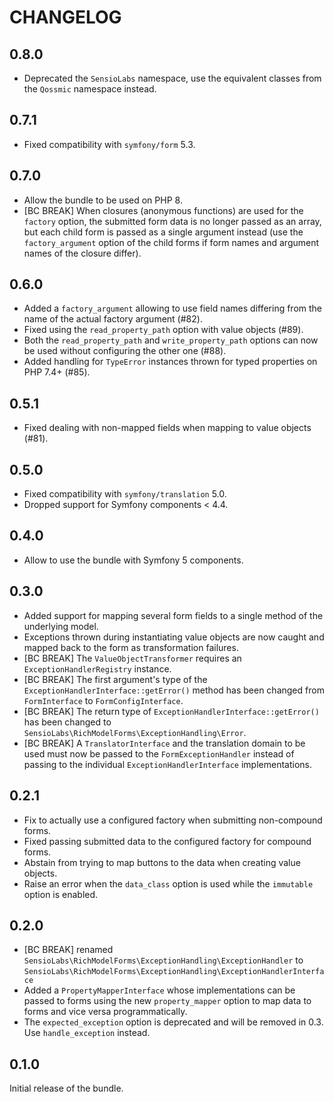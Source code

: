 CHANGELOG
=========

0.8.0
-----

* Deprecated the `SensioLabs` namespace, use the equivalent classes from the `Qossmic` namespace
  instead.

0.7.1
-----

* Fixed compatibility with `symfony/form` 5.3.

0.7.0
-----

* Allow the bundle to be used on PHP 8.
* [BC BREAK] When closures (anonymous functions) are used for the `factory` option, the submitted
  form data is no longer passed as an array, but each child form is passed as a single argument
  instead (use the `factory_argument` option of the child forms if form names and argument names
  of the closure differ).

0.6.0
-----

* Added a `factory_argument` allowing to use field names differing from the name of the actual
  factory argument (#82).
* Fixed using the `read_property_path` option with value objects (#89).
* Both the `read_property_path` and `write_property_path` options can now be used without
  configuring the other one (#88).
* Added handling for `TypeError` instances thrown for typed properties on PHP 7.4+ (#85).

0.5.1
-----

* Fixed dealing with non-mapped fields when mapping to value objects (#81).

0.5.0
-----

* Fixed compatibility with `symfony/translation` 5.0.
* Dropped support for Symfony components < 4.4.

0.4.0
-----

* Allow to use the bundle with Symfony 5 components.

0.3.0
-----

* Added support for mapping several form fields to a single method of the underlying model.
* Exceptions thrown during instantiating value objects are now caught and mapped back to the form as transformation
  failures.
* [BC BREAK] The `ValueObjectTransformer` requires an `ExceptionHandlerRegistry` instance.
* [BC BREAK] The first argument's type of the `ExceptionHandlerInterface::getError()` method has been changed from
  `FormInterface` to `FormConfigInterface`.
* [BC BREAK] The return type of `ExceptionHandlerInterface::getError()` has been changed to `SensioLabs\RichModelForms\ExceptionHandling\Error`.
* [BC BREAK] A `TranslatorInterface` and the translation domain to be used must now be passed to the `FormExceptionHandler`
  instead of passing to the individual `ExceptionHandlerInterface` implementations.

0.2.1
-----

* Fix to actually use a configured factory when submitting non-compound forms.
* Fixed passing submitted data to the configured factory for compound forms.
* Abstain from trying to map buttons to the data when creating value objects.
* Raise an error when the `data_class` option is used while the `immutable` option is enabled.

0.2.0
-----

* [BC BREAK] renamed `SensioLabs\RichModelForms\ExceptionHandling\ExceptionHandler` to
  `SensioLabs\RichModelForms\ExceptionHandling\ExceptionHandlerInterface`
* Added a `PropertyMapperInterface` whose implementations can be passed to forms using the new
  `property_mapper` option to map data to forms and vice versa programmatically.
* The `expected_exception` option is deprecated and will be removed in 0.3. Use `handle_exception` instead.

0.1.0
-----

Initial release of the bundle.
